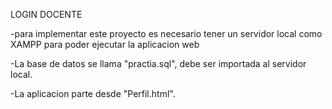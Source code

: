 LOGIN DOCENTE

-para implementar este proyecto es necesario tener un servidor local como XAMPP para poder ejecutar la aplicacion web

-La base de datos se llama "practia.sql", debe ser importada al servidor local.

-La aplicacion parte desde "Perfil.html".
